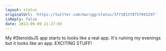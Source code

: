 ```yaml
---
layout: status
originalUrl: 'https://twitter.com/marcgg/status/377181378757943297'
isReply: false
date: 2013-09-09 21:27:03
---
```


My #SteroidsJS app starts to looks like a real app. It's ruining my evenings but it looks like an app. EXCITING STUFF!
